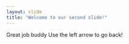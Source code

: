 ```yaml
---
layout: slide
title: "Welcome to our second slide!"
---
```

Great job buddy
Use the left arrow to go back!
